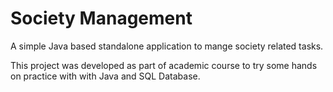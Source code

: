 # Society Management
A simple Java based standalone application to mange society related tasks.

This project was developed as part of academic course to try some hands on practice with with Java and SQL Database. 
